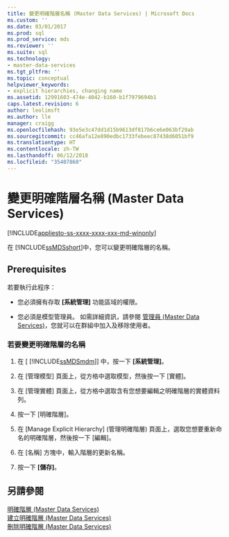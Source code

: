 ```yaml
---
title: 變更明確階層名稱 (Master Data Services) | Microsoft Docs
ms.custom: ''
ms.date: 03/01/2017
ms.prod: sql
ms.prod_service: mds
ms.reviewer: ''
ms.suite: sql
ms.technology:
- master-data-services
ms.tgt_pltfrm: ''
ms.topic: conceptual
helpviewer_keywords:
- explicit hierarchies, changing name
ms.assetid: 12991603-474e-4042-b160-b1f7979694b1
caps.latest.revision: 6
author: leolimsft
ms.author: lle
manager: craigg
ms.openlocfilehash: 93e5e3c47dd1d15b9613df817b6ce6e063bf29ab
ms.sourcegitcommit: cc46afa12e890edbc1733febeec87438d6051bf9
ms.translationtype: HT
ms.contentlocale: zh-TW
ms.lasthandoff: 06/12/2018
ms.locfileid: "35407860"
---
```

# <a name="change-an-explicit-hierarchy-name-master-data-services"></a>變更明確階層名稱 (Master Data Services)

[!INCLUDE[appliesto-ss-xxxx-xxxx-xxx-md-winonly](../includes/appliesto-ss-xxxx-xxxx-xxx-md-winonly.md)]

  在 [!INCLUDE[ssMDSshort](../includes/ssmdsshort-md.md)]中，您可以變更明確階層的名稱。  
  
## <a name="prerequisites"></a>Prerequisites  
 若要執行此程序：  
  
-   您必須擁有存取 **[系統管理]** 功能區域的權限。  
  
-   您必須是模型管理員。 如需詳細資訊，請參閱 [管理員 &#40;Master Data Services&#41;](../master-data-services/administrators-master-data-services.md)，您就可以在群組中加入及移除使用者。  
  
### <a name="to-change-the-name-of-an-explicit-hierarchy"></a>若要變更明確階層的名稱  
  
1.  在 [ [!INCLUDE[ssMDSmdm](../includes/ssmdsmdm-md.md)]] 中，按一下 **[系統管理]**。  
  
2.  在 [管理模型] 頁面上，從方格中選取模型，然後按一下 [實體]。  
  
3.  在 [管理實體] 頁面上，從方格中選取含有您想要編輯之明確階層的實體資料列。  
  
4.  按一下 [明確階層]。  
  
5.  在 [Manage Explicit Hierarchy] (管理明確階層) 頁面上，選取您想要重新命名的明確階層，然後按一下 [編輯]。  
  
6.  在 [名稱] 方塊中，輸入階層的更新名稱。  
  
7.  按一下 **[儲存]**。  
  
## <a name="see-also"></a>另請參閱  
 [明確階層 &#40;Master Data Services&#41;](../master-data-services/explicit-hierarchies-master-data-services.md)   
 [建立明確階層 &#40;Master Data Services&#41;](../master-data-services/create-an-explicit-hierarchy-master-data-services.md)   
 [刪除明確階層 &#40;Master Data Services&#41;](../master-data-services/delete-an-explicit-hierarchy-master-data-services.md)  
  
  
